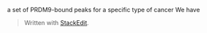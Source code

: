 a set of PRDM9-bound peaks for a specific type of cancer
We have 


> Written with [StackEdit](https://stackedit.io/).
<!--stackedit_data:
eyJoaXN0b3J5IjpbMTQ5MDg1MDA5MCwxNjc5ODAzMDddfQ==
-->
